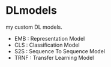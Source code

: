 # DLmodels
my custom DL models.

- EMB : Representation Model
- CLS : Classification Model
- S2S : Sequence To Sequence Model
- TRNF : Transfer Learning Model